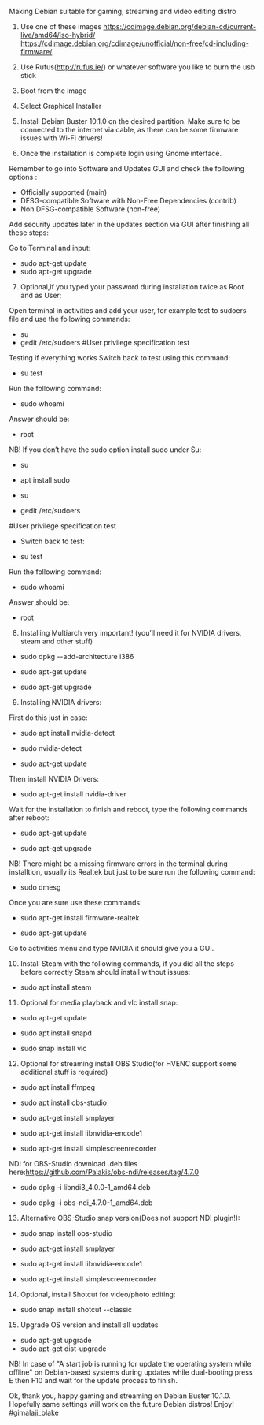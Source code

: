 Making Debian suitable for gaming, streaming and video editing distro

 1) Use one of these images https://cdimage.debian.org/debian-cd/current-live/amd64/iso-hybrid/
https://cdimage.debian.org/cdimage/unofficial/non-free/cd-including-firmware/
 2) Use Rufus(http://rufus.ie/) or whatever software you like to burn the usb stick
 3) Boot from the image
 4) Select Graphical Installer
 5) Install Debian Buster 10.1.0 on the desired partition. Make sure to be connected to the internet via cable, as there can be some firmware issues with Wi-Fi drivers!

6) Once the installation is complete login using Gnome interface.

Remember to go into Software and Updates GUI and check the following options : 

* Officially supported (main)
* DFSG-compatible Software with Non-Free Dependencies (contrib)
* Non DFSG-compatible Software (non-free)

Add security updates later in the updates section via GUI after finishing all these steps:

Go to Terminal and input: 
* sudo apt-get update
* sudo apt-get upgrade

7) Optional,if you typed your password during installation twice as Root and as User:

Open terminal in activities and add your user, for example test to sudoers file and use the following commands:

* su 
* gedit /etc/sudoers
#User privilege specification
test

Testing if everything works
Switch back to test using this command: 
* su  test

Run the following command: 

* sudo whoami

Answer should be: 

* root

NB! If you don’t have the sudo option install sudo under Su:

* su

* apt install sudo

* su 

* gedit /etc/sudoers

#User privilege specification
test

* Switch back to test: 

* su  test

Run the following command: 

* sudo whoami

Answer should be:

* root
8) Installing Multiarch very important! (you’ll need it for NVIDIA drivers, steam and other stuff)

* sudo dpkg --add-architecture i386

* sudo apt-get update

* sudo apt-get upgrade 

9) Installing NVIDIA drivers:

First do this just in case:

* sudo apt install nvidia-detect

* sudo nvidia-detect

* sudo apt-get update

Then install NVIDIA Drivers:

* sudo apt-get install nvidia-driver

Wait for the installation to finish and reboot, type the following commands after reboot:

* sudo apt-get update

* sudo apt-get upgrade

NB! There might be a missing firmware errors in the terminal during installtion, usually its Realtek but just to be sure run the following command:

* sudo dmesg 

Once you are sure use these commands:

* sudo apt-get install firmware-realtek

* sudo apt-get update

Go to activities menu and type NVIDIA it should give you a GUI.

10) Install Steam with the following commands, if you did all the steps before correctly Steam should install without issues:

* sudo apt install steam

11) Optional for media playback and vlc install snap:

* sudo apt-get update

* sudo apt install snapd

* sudo snap install vlc

12) Optional for streaming install OBS Studio(for HVENC support some additional stuff is required)

* sudo apt install ffmpeg

* sudo apt install obs-studio

* sudo apt-get install smplayer 

* sudo apt-get install libnvidia-encode1 

* sudo apt-get install simplescreenrecorder

NDI for OBS-Studio download .deb files here:https://github.com/Palakis/obs-ndi/releases/tag/4.7.0

* sudo dpkg -i libndi3_4.0.0-1_amd64.deb

* sudo dpkg -i obs-ndi_4.7.0-1_amd64.deb

13) Alternative OBS-Studio snap version(Does not support NDI plugin!):

* sudo snap install obs-studio

* sudo apt-get install smplayer 

* sudo apt-get install libnvidia-encode1 

* sudo apt-get install simplescreenrecorder 

14) Optional, install Shotcut for video/photo editing:

* sudo snap install shotcut --classic

15) Upgrade OS version and install all updates
 
 * sudo apt-get upgrade
 * sudo apt-get dist-upgrade

NB! In case of "A start job is running for update the operating system while offline" on Debian-based systems during updates while dual-booting press E then F10 and wait for the update process to finish.

Ok, thank you, happy gaming and streaming on Debian Buster 10.1.0.
Hopefully same settings will work on the future Debian distros!
Enjoy!
#gimalaji_blake
